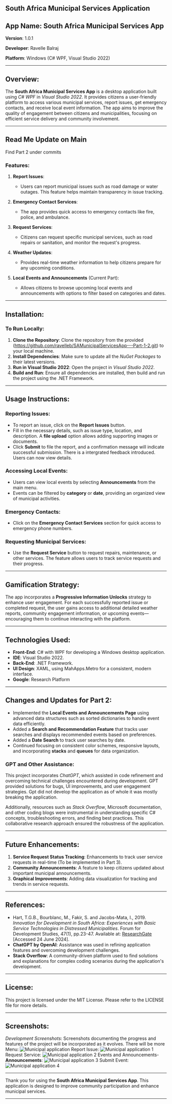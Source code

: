 ## South Africa Municipal Services Application

## App Name: South Africa Municipal Services App

**Version**: 1.0.1

**Developer**: Ravelle Balraj

**Platform**: Windows (C# WPF, Visual Studio 2022)

---

## Overview:
The **South Africa Municipal Services App** is a desktop application built using *C# WPF* in *Visual Studio 2022*. It provides citizens a user-friendly platform to access various municipal services, report issues, get emergency contacts, and receive local event information. The app aims to improve the quality of engagement between citizens and municipalities, focusing on efficient service delivery and community involvement.

----------
**Read Me Update on Main**
----------
Find Part 2 under commits

### Features:
1. **Report Issues**:
   - Users can report municipal issues such as road damage or water outages. This feature helps maintain transparency in issue tracking.

2. **Emergency Contact Services**:
   - The app provides quick access to emergency contacts like fire, police, and ambulance.

3. **Request Services**:
   - Citizens can request specific municipal services, such as road repairs or sanitation, and monitor the request's progress.

4. **Weather Updates**:
   - Provides real-time weather information to help citizens prepare for any upcoming conditions.

5. **Local Events and Announcements** (Current Part):
   - Allows citizens to browse upcoming local events and announcements with options to filter based on categories and dates. 

---

## Installation:

### To Run Locally:
1. **Clone the Repository**: Clone the repository from the provided (https://github.com/ravelleb/SAMunicipalServicesApp---Part-1-2.git) to your local machine.
2. **Install Dependencies**: Make sure to update all the *NuGet Packages* to their latest versions.
3. **Run in Visual Studio 2022**: Open the project in *Visual Studio 2022*.
4. **Build and Run**: Ensure all dependencies are installed, then build and run the project using the .NET Framework.

---

## Usage Instructions:
### Reporting Issues:
- To report an issue, click on the **Report Issues** button.
- Fill in the necessary details, such as issue type, location, and description. A **file upload** option allows adding supporting images or documents.
- Click **Submit** to file the report, and a confirmation message will indicate successful submission. There is a intergrated feedback introduced. Users can now view details. 

### Accessing Local Events:
- Users can view local events by selecting **Announcements** from the main menu.
- Events can be filtered by **category** or **date**, providing an organized view of municipal activities.

### Emergency Contacts:
- Click on the **Emergency Contact Services** section for quick access to emergency phone numbers.

### Requesting Municipal Services:
- Use the **Request Service** button to request repairs, maintenance, or other services. The feature allows users to track service requests and their progress.

---

## Gamification Strategy:
The app incorporates a **Progressive Information Unlocks** strategy to enhance user engagement. For each successfully reported issue or completed request, the user gains access to additional detailed weather reports, community engagement information, or upcoming events—encouraging them to continue interacting with the platform.

---

## Technologies Used:
- **Front-End**: C# with WPF for developing a Windows desktop application.
- **IDE**: Visual Studio 2022.
- **Back-End**: .NET Framework.
- **UI Design**: XAML, using MahApps.Metro for a consistent, modern interface.
- **Google**: Research Platform
---

## Changes and Updates for Part 2:
- Implemented the **Local Events and Announcements Page** using advanced data structures such as sorted dictionaries to handle event data efficiently.
- Added a **Search and Recommendation Feature** that tracks user searches and displays recommended events based on preferences.
- Added a **Date Search** to track user searches by date.
- Continued focusing on consistent color schemes, responsive layouts, and incorporating **stacks** and **queues** for data organization.

### GPT and Other Assistance:
This project incorporates *ChatGPT*, which assisted in code refinement and overcoming technical challenges encountered during development. GPT provided solutions for bugs, UI improvements, and user engagement strategies. Gpt did not develop the application as of whole it was mostly breaking the application. 

Additionally, resources such as *Stack Overflow*, Microsoft documentation, and other coding blogs were instrumental in understanding specific C# concepts, troubleshooting errors, and finding best practices. This collaborative research approach ensured the robustness of the application.

---

## Future Enhancements:
1. **Service Request Status Tracking**: Enhancements to track user service requests in real-time (To be implemented in Part 3).
2. **Community Announcements**: A feature to keep citizens updated about important municipal announcements.
3. **Graphical Improvements**: Adding data visualization for tracking and trends in service requests.

---

## References:
- Hart, T.G.B., Bourblanc, M., Fakir, S. and Jacobs-Mata, I., 2019. *Innovation for Development in South Africa: Experiences with Basic Service Technologies in Distressed Municipalities*. Forum for Development Studies, 47(1), pp.23-47. Available at: [ResearchGate](https://www.researchgate.net/publication/335276438_Innovation_for_Development_in_South_Africa_Experiences_with_Basic_Service_Technologies_in_Distressed_Municipalities) [Accessed 24 June 2024].
- **ChatGPT by OpenAI**: Assistance was used in refining application features and overcoming development challenges.
- **Stack Overflow**: A community-driven platform used to find solutions and explanations for complex coding scenarios during the application's development.

---

## License:
This project is licensed under the MIT License. Please refer to the LICENSE file for more details.

---

## Screenshots:
*Development Screenshots*: Screenshots documenting the progress and features of the project will be incorporated as it evolves. There will be more 
Menu:
![Municipal application](https://github.com/user-attachments/assets/37cd3a32-a42d-4f0f-bc13-b755846feae6)
Report Issue:
![Municipal application 1](https://github.com/user-attachments/assets/09ab1a21-eb67-44f2-8c65-d0ba5f94eb82)
Request Service:
![Municipal application 2](https://github.com/user-attachments/assets/0ded7d28-4af3-49a9-81d7-e30bde5951ef)
Events and Announcements- **Announcements**:
![Municipal application 3](https://github.com/user-attachments/assets/a8ed616a-4709-420c-81f6-91a2a00ca659)
Submit Event:
![Municipal application 4](https://github.com/user-attachments/assets/d52df8b3-95c2-4750-a51e-8c4b0b0bd2eb)



---

Thank you for using the **South Africa Municipal Services App**. 
This application is designed to improve community participation and enhance municipal services. 

---
